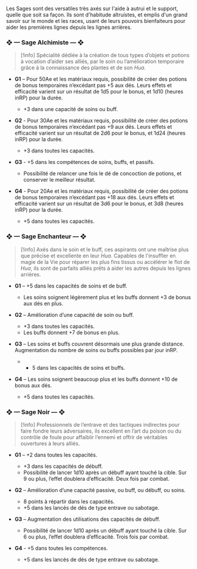 Les Sages sont des versatiles très axés sur l'aide à autrui et le support, quelle que soit sa façon. Ils sont d'habitude altruistes, et emplis d'un grand savoir sur le monde et les races, usant de leurs pouvoirs bienfaiteurs pour aider les premières lignes depuis les lignes arrières. 

### ❖ — Sage Alchimiste — ❖
>[!info] Spécialité dédiée à la création de tous types d’objets et potions à vocation d’aider ses alliés, par le soin ou l’amélioration temporaire grâce à la connaissance des plantes et de son *Hua*. 

- **G1** – Pour 50Ae et les matériaux requis, possibilité de créer des potions de bonus temporaires n’excédant pas +5 aux dés. Leurs effets et efficacité varient sur un résultat de 1d5 pour le bonus, et 1d10 (heures inRP) pour la durée.
	- +3 dans une capacité de soins ou buff.

- **G2** - Pour 30Ae et les matériaux requis, possibilité de créer des potions de bonus temporaires n’excédant pas +9 aux dés. Leurs effets et efficacité varient sur un résultat de 2d6 pour le bonus, et 1d24 (heures inRP) pour la durée.
	- +3 dans toutes les capacités.

- **G3** - +5 dans les compétences de soins, buffs, et passifs.
	- Possibilité de relancer une fois le dé de concoction de potions, et conserver le meilleur résultat.

- **G4** - Pour 20Ae et les matériaux requis, possibilité de créer des potions de bonus temporaires n’excédant pas +18 aux dés. Leurs effets et efficacité varient sur un résultat de 3d6 pour le bonus, et 3d8 (heures inRP) pour la durée.
	- +5 dans toutes les capacités.


### ❖ — Sage Enchanteur — ❖
>[!info] Axés dans le soin et le buff, ces aspirants ont une maîtrise plus que précise et excellente en leur *Hua*. Capables de l'insuffler en magie de la Vie pour réparer les plus fins tissus ou accélérer le flot de *Hua*, ils sont de parfaits alliés prêts à aider les autres depuis les lignes arrières. 

- **G1** – +5 dans les capacités de soins et de buff.
	- Les soins soignent légèrement plus et les buffs donnent +3 de bonus aux dés en plus. 

- **G2** – Amélioration d’une capacité de soin ou buff.
	- +3 dans toutes les capacités.
	- Les buffs donnent +7 de bonus en plus.

- **G3** – Les soins et buffs couvrent désormais une plus grande distance. Augmentation du nombre de soins ou buffs possibles par jour inRP.
	- + 5 dans les capacités de soins et buffs.

- **G4** – Les soins soignent beaucoup plus et les buffs donnent +10 de bonus aux dés.
	- +5 dans toutes les capacités. 


### ❖ — Sage Noir — ❖
>[!info] Professionnels de l’entrave et des tactiques indirectes pour faire fondre leurs adversaires, ils excellent en l’art du poison ou du contrôle de foule pour affaiblir l’ennemi et offrir de véritables ouvertures à leurs alliés. 

- **G1** – +2 dans toutes les capacités.
	- +3 dans les capacités de débuff.
	- Possibilité de lancer 1d10 après un débuff ayant touché la cible. Sur 9 ou plus, l’effet doublera d’efficacité. Deux fois par combat.

- **G2** – Amélioration d’une capacité passive, ou buff, ou débuff, ou soins. 
	- 8 points à répartir dans les capacités.
	- +5 dans les lancés de dés de type entrave ou sabotage.

- **G3** – Augmentation des utilisations des capacités de débuff. 
	- Possibilité de lancer 1d10 après un débuff ayant touché la cible. Sur 6 ou plus, l’effet doublera d’efficacité. Trois fois par combat.

- **G4** - +5 dans toutes les compétences.
	- +5 dans les lancés de dés de type entrave ou sabotage.